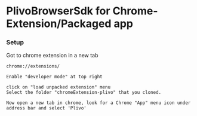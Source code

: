 
# PlivoBrowserSdk for Chrome-Extension/Packaged app


### Setup
Got to chrome extension in a new tab
```
chrome://extensions/

Enable "developer mode" at top right

click on "load unpacked extension" menu
Select the folder "chromeExtension-plivo" that you cloned.

Now open a new tab in chrome, look for a Chrome "App" menu icon under address bar and select 'Plivo'
```
